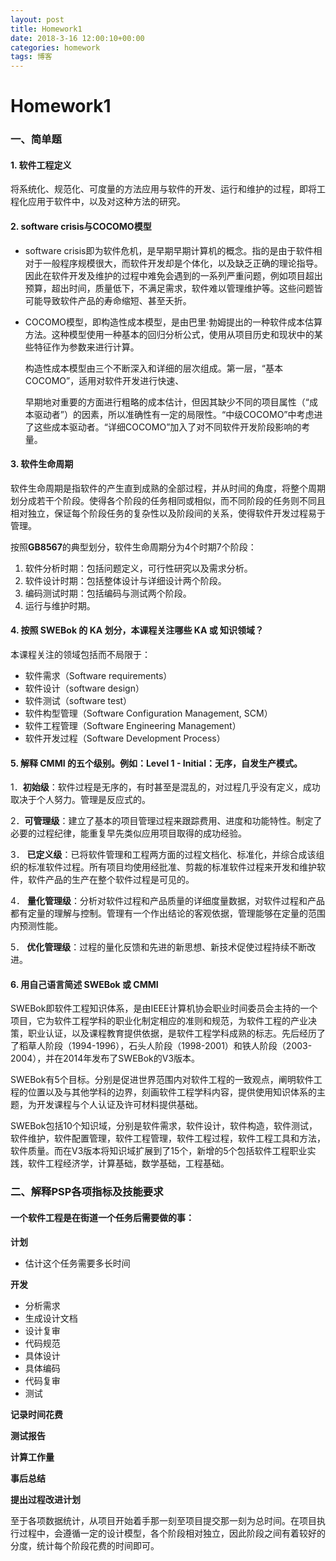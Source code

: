 ```yaml
---
layout: post
title: Homework1
date: 2018-3-16 12:00:10+00:00
categories: homework
tags: 博客
---
```


# 								Homework1



### 一、简单题



#### 1. 软件工程定义

将系统化、规范化、可度量的方法应用与软件的开发、运行和维护的过程，即将工程化应用于软件中，以及对这种方法的研究。



#### 2.  software crisis与COCOMO模型 

- software crisis即为软件危机，是早期早期计算机的概念。指的是由于软件相对于一般程序规模很大，而软件开发却是个体化，以及缺乏正确的理论指导。因此在软件开发及维护的过程中难免会遇到的一系列严重问题，例如项目超出预算，超出时间，质量低下，不满足需求，软件难以管理维护等。这些问题皆可能导致软件产品的寿命缩短、甚至夭折。



- COCOMO模型，即构造性成本模型，是由巴里·勃姆提出的一种软件成本估算方法。这种模型使用一种基本的回归分析公式，使用从项目历史和现状中的某些特征作为参数来进行计算。

  构造性成本模型由三个不断深入和详细的层次组成。第一层，“基本COCOMO”，适用对软件开发进行快速、

  早期地对重要的方面进行粗略的成本估计，但因其缺少不同的项目属性（“成本驱动者”）的因素，所以准确性有一定的局限性。“中级COCOMO”中考虑进了这些成本驱动者。“详细COCOMO”加入了对不同软件开发阶段影响的考量。


#### 3. 软件生命周期

软件生命周期是指软件的产生直到成熟的全部过程，并从时间的角度，将整个周期划分成若干个阶段。使得各个阶段的任务相同或相似，而不同阶段的任务则不同且相对独立，保证每个阶段任务的复杂性以及阶段间的关系，使得软件开发过程易于管理。

按照**GB8567**的典型划分，软件生命周期分为4个时期7个阶段：

1. 软件分析时期：包括问题定义，可行性研究以及需求分析。
2. 软件设计时期：包括整体设计与详细设计两个阶段。
3. 编码测试时期：包括编码与测试两个阶段。
4. 运行与维护时期。



#### 4. 按照 SWEBok 的 KA 划分，本课程关注哪些 KA 或 知识领域？

本课程关注的领域包括而不局限于：

- 软件需求（Software requirements）
- 软件设计（software design）
- 软件测试（software test）
- 软件构型管理（Software Configuration Management, SCM）
- 软件工程管理（Software Engineering Management）
- 软件开发过程（Software Development Process）





#### 5. 解释 CMMI 的五个级别。例如：Level 1 - Initial：无序，自发生产模式。

1．**初始级**：软件过程是无序的，有时甚至是混乱的，对过程几乎没有定义，成功取决于个人努力。管理是反应式的。

2．**可管理级**：建立了基本的项目管理过程来跟踪费用、进度和功能特性。制定了必要的过程纪律，能重复早先类似应用项目取得的成功经验。

3． **已定义级**：已将软件管理和工程两方面的过程文档化、标准化，并综合成该组织的标准软件过程。所有项目均使用经批准、剪裁的标准软件过程来开发和维护软件，软件产品的生产在整个软件过程是可见的。

4． **量化管理级**：分析对软件过程和产品质量的详细度量数据，对软件过程和产品都有定量的理解与控制。管理有一个作出结论的客观依据，管理能够在定量的范围内预测性能。

5． **优化管理级**：过程的量化反馈和先进的新思想、新技术促使过程持续不断改进。



#### 6. 用自己语言简述 SWEBok 或 CMMI

SWEBok即软件工程知识体系，是由IEEE计算机协会职业时间委员会主持的一个项目，它为软件工程学科的职业化制定相应的准则和规范，为软件工程的产业决策，职业认证，以及课程教育提供依据，是软件工程学科成熟的标志。先后经历了了稻草人阶段（1994-1996），石头人阶段（1998-2001）和铁人阶段（2003-2004），并在2014年发布了SWEBok的V3版本。

SWEBok有5个目标。分别是促进世界范围内对软件工程的一致观点，阐明软件工程的位置以及与其他学科的边界，刻画软件工程学科内容，提供使用知识体系的主题，为开发课程与个人认证及许可材料提供基础。

SWEBok包括10个知识域，分别是软件需求，软件设计，软件构造，软件测试，软件维护，软件配置管理，软件工程管理，软件工程过程，软件工程工具和方法，软件质量。而在V3版本将知识域扩展到了15个，新增的5个包括软件工程职业实践，软件工程经济学，计算基础，数学基础，工程基础。



### 二、解释PSP各项指标及技能要求

#### 一个软件工程是在街道一个任务后需要做的事：

**计划**

- 估计这个任务需要多长时间

**开发**

- 分析需求
- 生成设计文档
- 设计复审
- 代码规范
- 具体设计
- 具体编码
- 代码复审
- 测试

**记录时间花费**

**测试报告**

**计算工作量**

**事后总结**

**提出过程改进计划**



至于各项数据统计，从项目开始着手那一刻至项目提交那一刻为总时间。在项目执行过程中，会遵循一定的设计模型，各个阶段相对独立，因此阶段之间有着较好的分度，统计每个阶段花费的时间即可。

